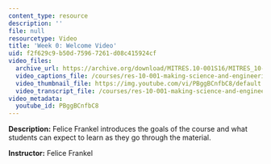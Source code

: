 ```yaml
---
content_type: resource
description: ''
file: null
resourcetype: Video
title: 'Week 0: Welcome Video'
uid: f2f629c9-b50d-7596-7261-d08c415924cf
video_files:
  archive_url: https://archive.org/download/MITRES.10-001S16/MITRES_10-001S16_Track01_300k.mp4
  video_captions_file: /courses/res-10-001-making-science-and-engineering-pictures-a-practical-guide-to-presenting-your-work-spring-2016/51d491ebe5a154aaa5970aca6bf32bd7_PBggBCnfbC8.vtt
  video_thumbnail_file: https://img.youtube.com/vi/PBggBCnfbC8/default.jpg
  video_transcript_file: /courses/res-10-001-making-science-and-engineering-pictures-a-practical-guide-to-presenting-your-work-spring-2016/2e7e7e92582692ed43de9b62641022f7_PBggBCnfbC8.pdf
video_metadata:
  youtube_id: PBggBCnfbC8
---
```


**Description:** Felice Frankel introduces the goals of the course and what students can expect to learn as they go through the material.

**Instructor:** Felice Frankel